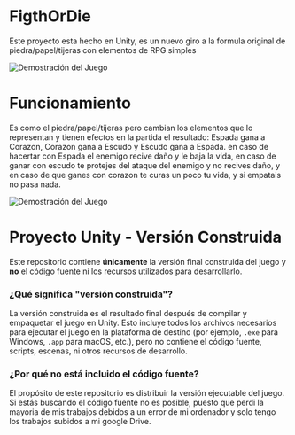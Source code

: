 # FigthOrDie
Este proyecto esta hecho en Unity, es un nuevo giro a la formula original de piedra/papel/tijeras con elementos de RPG simples

![Demostración del Juego](GIFS/fod1.gif) 

# Funcionamiento
Es como el piedra/papel/tijeras pero cambian los elementos que lo representan y tienen efectos en la partida el resultado:
Espada gana a Corazon, Corazon gana a Escudo y Escudo gana a Espada. en caso de hacertar con Espada el enemigo recive daño y le baja la vida, en caso de ganar con escudo te protejes del ataque del enemigo y no recives daño, y en caso de que ganes con corazon te curas un poco tu vida, y si empatais no pasa nada. 

![Demostración del Juego](GIFS/fod2.gif)

# Proyecto Unity - Versión Construida

Este repositorio contiene **únicamente** la versión final construida del juego y **no** el código fuente ni los recursos utilizados para desarrollarlo.

### ¿Qué significa "versión construida"?
La versión construida es el resultado final después de compilar y empaquetar el juego en Unity. Esto incluye todos los archivos necesarios para ejecutar el juego en la plataforma de destino (por ejemplo, `.exe` para Windows, `.app` para macOS, etc.), pero no contiene el código fuente, scripts, escenas, ni otros recursos de desarrollo.

### ¿Por qué no está incluido el código fuente?
El propósito de este repositorio es distribuir la versión ejecutable del juego. Si estás buscando el código fuente no es posible, puesto que perdi la mayoria de mis trabajos debidos a un error de mi ordenador y solo tengo los trabajos subidos a mi google Drive.
